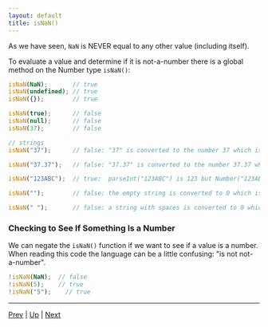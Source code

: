 ```yaml
---
layout: default
title: isNaN()
---
```

As we have seen, `NaN` is NEVER equal to any other value (including itself).

To evaluate a value and determine if it is not-a-number there is a global method on the Number type `isNaN()`:

```javascript
isNaN(NaN);       // true
isNaN(undefined); // true
isNaN({});        // true

isNaN(true);      // false
isNaN(null);      // false
isNaN(37);        // false

// strings
isNaN("37");      // false: "37" is converted to the number 37 which is not NaN

isNaN("37.37");   // false: "37.37" is converted to the number 37.37 which is not NaN

isNaN("123ABC");  // true:  parseInt("123ABC") is 123 but Number("123ABC") is NaN

isNaN("");        // false: the empty string is converted to 0 which is not NaN

isNaN(" ");       // false: a string with spaces is converted to 0 which is not NaN
```

### Checking to See If Something Is a Number
We can negate the `isNaN()` function if we want to see if a value is a number. When reading this code the language can be a little confusing: "is not not-a-number".

```javascript
!isNaN(NaN);  // false
!isNaN(5);    // true
!isNaN("5");    // true
```

<hr>

[Prev](identityVSequality.md) | [Up](README.md) | [Next](labs.md)

